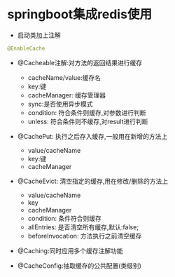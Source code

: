 # springboot集成redis使用

- 启动类加上注解

```java
@EnableCache
```

- @Cacheable注解:对方法的返回结果进行缓存
  - cacheName/value:缓存名
  - key:键
  - cacheManager: 缓存管理器
  - sync:是否使用异步模式
  - condition: 符合条件则缓存,对参数进行判断
  - unless: 符合条件则不缓存,对result进行判断
- @CachePut: 执行之后存入缓存,一般用在新增的方法上
  - value/cacheName
  - key:键
  - cacheManager
- @CacheEvict: 清空指定的缓存,用在修改/删除的方法上
  - value/cacheName
  - key
  - cacheManager
  - condition: 条件符合则缓存
  - allEntries: 是否清空所有缓存,默认:false;
  - beforeInvocation: 方法执行之前清空缓存
- @Caching:同时应用多个缓存注解功能

- @CacheConfig:抽取缓存的公共配置(类级别)

  